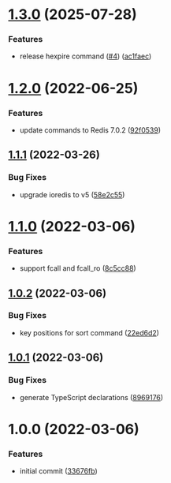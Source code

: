 # [1.3.0](https://github.com/ioredis/commands/compare/v1.2.0...v1.3.0) (2025-07-28)


### Features

* release hexpire command ([#4](https://github.com/ioredis/commands/issues/4)) ([ac1faec](https://github.com/ioredis/commands/commit/ac1faecacd9704412d391ce53d072e9f67ae47bd))

# [1.2.0](https://github.com/ioredis/commands/compare/v1.1.1...v1.2.0) (2022-06-25)


### Features

* update commands to Redis 7.0.2 ([92f0539](https://github.com/ioredis/commands/commit/92f05392d99e3d5ac785cd66881f85416cc08041))

## [1.1.1](https://github.com/ioredis/commands/compare/v1.1.0...v1.1.1) (2022-03-26)


### Bug Fixes

* upgrade ioredis to v5 ([58e2c55](https://github.com/ioredis/commands/commit/58e2c550467d0d8cf98a71837ee82983e5e72ff6))

# [1.1.0](https://github.com/ioredis/commands/compare/v1.0.2...v1.1.0) (2022-03-06)


### Features

* support fcall and fcall_ro ([8c5cc88](https://github.com/ioredis/commands/commit/8c5cc886caf8d05cb96aac3abd9ce5174bb9d85e))

## [1.0.2](https://github.com/ioredis/commands/compare/v1.0.1...v1.0.2) (2022-03-06)


### Bug Fixes

* key positions for sort command ([22ed6d2](https://github.com/ioredis/commands/commit/22ed6d2df52ef72970f64834b0e807d8088819f3))

## [1.0.1](https://github.com/ioredis/commands/compare/v1.0.0...v1.0.1) (2022-03-06)


### Bug Fixes

* generate TypeScript declarations ([8969176](https://github.com/ioredis/commands/commit/8969176e70c3e92d182a2d04be727a9216a38ebf))

# 1.0.0 (2022-03-06)


### Features

* initial commit ([33676fb](https://github.com/ioredis/commands/commit/33676fb3aa0a087ac6a173fafc17e3c7c3b4584b))
